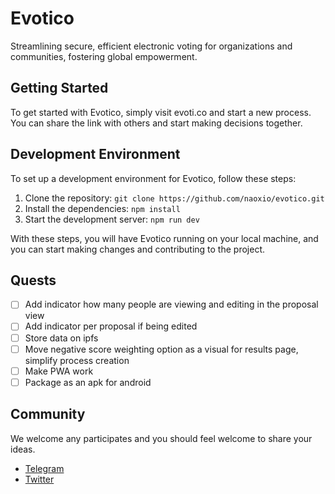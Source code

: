 # Evotico

Streamlining secure, efficient electronic voting for organizations and communities, fostering global empowerment.


## Getting Started

To get started with Evotico, simply visit evoti.co and start a new process. You can share the link with others and start making decisions together.

## Development Environment

To set up a development environment for Evotico, follow these steps:

1. Clone the repository: `git clone https://github.com/naoxio/evotico.git`
2. Install the dependencies: `npm install`
3. Start the development server: `npm run dev`

With these steps, you will have Evotico running on your local machine, and you can start making changes and contributing to the project.

## Quests 
- [ ] Add indicator how many people are viewing and editing in the proposal view
- [ ] Add indicator per proposal if being edited
- [ ] Store data on ipfs
- [ ] Move negative score weighting option as a visual for results page, simplify process creation
- [ ] Make PWA work
- [ ] Package as an apk for android

## Community
We welcome any participates and you should feel welcome to share your ideas.

- [Telegram](https://t.me/naoxio)
- [Twitter](https://twitter.com/naox_io)

